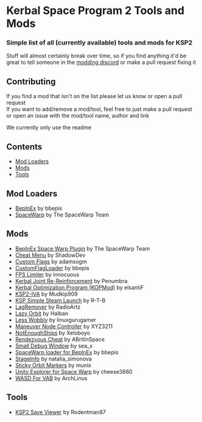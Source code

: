 # Kerbal Space Program 2 Tools and Mods
### Simple list of all (currently available) tools and mods for KSP2
Stuff will almost certainly break over time, so if you find anything it'd be great to tell someone in the [modding discord](https://discord.gg/3D7Yj9SJ8n) or make a pull request fixing it

## Contributing
If you find a mod that isn't on the list please let us know or open a pull request <br>
If you want to add/remove a mod/tool, feel free to just make a pull request or open an issue with the mod/tool name, author and link

We currently only use the readme

## Contents
- [Mod Loaders](#mod-loaders)
- [Mods](#mods)
- [Tools](#tools)

## Mod Loaders
- [BepInEx](https://spacedock.info/mod/3255/BepInEx%20for%20KSP%202) by bbepis
- [SpaceWarp](https://github.com/X606/SpaceWarp) by The SpaceWarp Team

## Mods

- [BepInEx Space Warp Plugin](https://spacedock.info/mod/3277/BepInEx%20Space%20Warp%20Plugin) by The SpaceWarp Team
- [Cheat Menu](https://spacedock.info/mod/3266/Cheats%20Menu) by ShadowDev
- [Custom Flags](https://spacedock.info/mod/3262/Custom%20Flags) by adamsogm
- [CustomFlagLoader](https://forum.kerbalspaceprogram.com/index.php?/topic/212988-customflagloader-load-custom-flags/) by bbepis
- [FPS Limiter](https://spacedock.info/mod/3259/FPS%20Limiter) by innocuous
- [Kerbal Joint Re-Reinforcement](https://github.com/penumbra779/Kerbal-Joint-Re-Reinforcement) by Penumbra
- [Kerbal Optimization Program (KOPMod)](https://github.com/elsantiF/KOPMod/releases/tag/0.1) by elsantiF
- [KSP2-IVA](https://github.com/Mudkip909/KSP2-IVA) by Mudkip909
- [KSP Simple Steam Launch](https://github.com/R-T-B/KSSL) by R-T-B
- [LagRemover](https://spacedock.info/mod/3256/LagRemover) by RadioArtz
- [Lazy Orbit](https://spacedock.info/mod/3258/Lazy%20Orbit) by Halban
- [Less Wobbly](https://spacedock.info/mod/3267/Less%20Wobbly) by linuxgurugamer
- [Maneuver Node Controller](https://spacedock.info/mod/3270/Maneuver%20Node%20Controller) by XYZ3211
- [NotEnoughShips](https://github.com/Xeloboyo/NotEnoughShips) by Xeloboyo
- [Rendezvous Cheat](https://github.com/ABritInSpace/RendezvousCheat-KSP2) by ABritInSpace
- [Small Debug Window](https://spacedock.info/mod/3263/Small%20Debug%20Window) by sea_x
- [SpaceWarp loader for BepInEx](https://spacedock.info/mod/3265/SpaceWarp%20loader%20for%20BepInEx) by bbepis
- [StageInfo](https://spacedock.info/mod/3272/Stage%20Info) by natalia_simonova
- [Sticky Orbit Markers](https://spacedock.info/mod/3264/Sticky%20Orbit%20Markers) by munix
- [Unity Explorer for Space Warp](https://spacedock.info/mod/3268/Unity%20Explorer%20for%20Space%20Warp) by cheese3660
- [WASD For VAB](https://spacedock.info/mod/3276/WASD%20For%20VAB) by ArchLinus

## Tools
- [KSP2 Save Viewer](https://ksp-2-save-viewer.likesdinosaurs.com/) by Rodentman87
